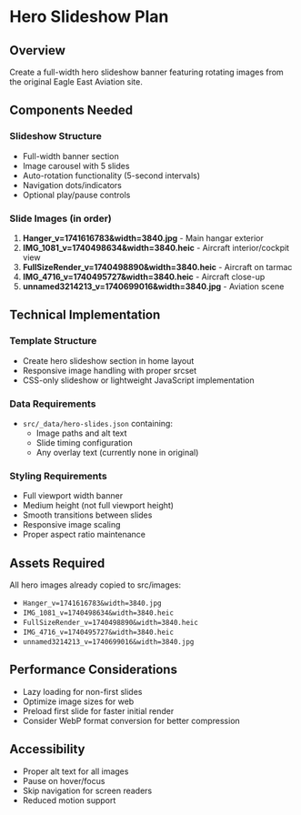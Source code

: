 # Hero Slideshow Plan

## Overview
Create a full-width hero slideshow banner featuring rotating images from the original Eagle East Aviation site.

## Components Needed

### Slideshow Structure
- Full-width banner section
- Image carousel with 5 slides
- Auto-rotation functionality (5-second intervals)
- Navigation dots/indicators
- Optional play/pause controls

### Slide Images (in order)
1. **Hanger_v=1741616783&width=3840.jpg** - Main hangar exterior
2. **IMG_1081_v=1740498634&width=3840.heic** - Aircraft interior/cockpit view
3. **FullSizeRender_v=1740498890&width=3840.heic** - Aircraft on tarmac
4. **IMG_4716_v=1740495727&width=3840.heic** - Aircraft close-up
5. **unnamed3214213_v=1740699016&width=3840.jpg** - Aviation scene

## Technical Implementation

### Template Structure
- Create hero slideshow section in home layout
- Responsive image handling with proper srcset
- CSS-only slideshow or lightweight JavaScript implementation

### Data Requirements
- `src/_data/hero-slides.json` containing:
  - Image paths and alt text
  - Slide timing configuration
  - Any overlay text (currently none in original)

### Styling Requirements
- Full viewport width banner
- Medium height (not full viewport height)
- Smooth transitions between slides
- Responsive image scaling
- Proper aspect ratio maintenance

## Assets Required
All hero images already copied to src/images:
- `Hanger_v=1741616783&width=3840.jpg`
- `IMG_1081_v=1740498634&width=3840.heic`
- `FullSizeRender_v=1740498890&width=3840.heic`
- `IMG_4716_v=1740495727&width=3840.heic`
- `unnamed3214213_v=1740699016&width=3840.jpg`

## Performance Considerations
- Lazy loading for non-first slides
- Optimize image sizes for web
- Preload first slide for faster initial render
- Consider WebP format conversion for better compression

## Accessibility
- Proper alt text for all images
- Pause on hover/focus
- Skip navigation for screen readers
- Reduced motion support